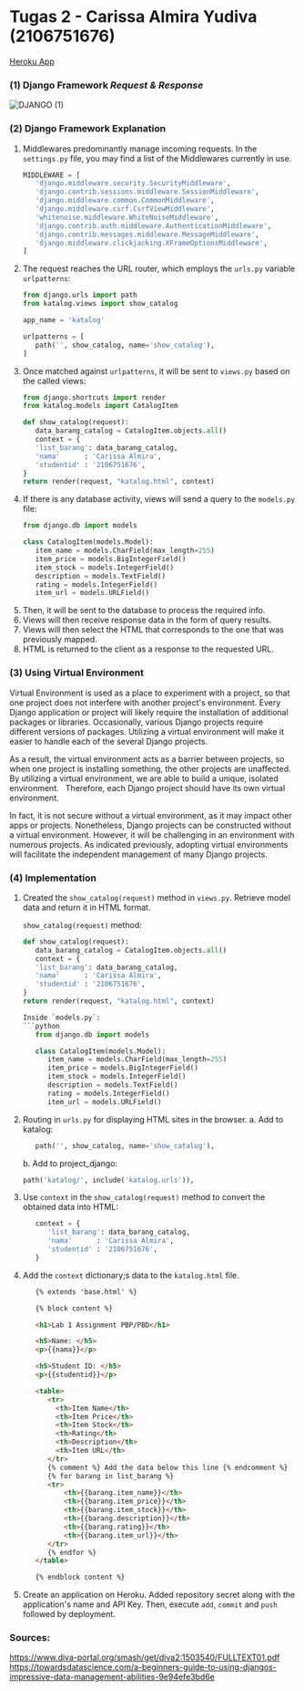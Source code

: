 # Tugas 2 - Carissa Almira Yudiva (2106751676)

[Heroku App](http://tugas-2-carissa.herokuapp.com/katalog/)

### (1) Django Framework *Request & Response*
![DJANGO (1)](https://user-images.githubusercontent.com/112609904/190112853-9386aae5-b401-4c20-8a7e-d5b9cdae04eb.jpg)

### (2) Django Framework Explanation
1. Middlewares predominantly manage incoming requests. In the `settings.py` file, you may find a list of the Middlewares currently in use.
   ```python
   MIDDLEWARE = [
      'django.middleware.security.SecurityMiddleware',
      'django.contrib.sessions.middleware.SessionMiddleware',
      'django.middleware.common.CommonMiddleware',
      'django.middleware.csrf.CsrfViewMiddleware',
      'whitenoise.middleware.WhiteNoiseMiddleware',
      'django.contrib.auth.middleware.AuthenticationMiddleware',
      'django.contrib.messages.middleware.MessageMiddleware',
      'django.middleware.clickjacking.XFrameOptionsMiddleware',
   ]
   ```
2. The request reaches the URL router, which employs the `urls.py` variable `urlpatterns`:
   ```python
   from django.urls import path
   from katalog.views import show_catalog

   app_name = 'katalog'

   urlpatterns = [
      path('', show_catalog, name='show_catalog'),
   ]
   ```
3. Once matched against `urlpatterns`, it will be sent to `views.py` based on the called views:
   ```python
   from django.shortcuts import render
   from katalog.models import CatalogItem

   def show_catalog(request):
      data_barang_catalog = CatalogItem.objects.all()
      context = {
      'list_barang': data_barang_catalog,
      'nama'      : 'Carissa Almira',
      'studentid' : '2106751676',
   }
   return render(request, "katalog.html", context)
   ```
4. If there is any database activity, views will send a query to the `models.py` file:
   ```python
   from django.db import models

   class CatalogItem(models.Model):
      item_name = models.CharField(max_length=255)
      item_price = models.BigIntegerField()
      item_stock = models.IntegerField()
      description = models.TextField()
      rating = models.IntegerField()
      item_url = models.URLField()
   ```
5. Then, it will be sent to the database to process the required info.
6. Views will then receive response data in the form of query results.
7. Views will then select the HTML that corresponds to the one that was previously mapped.
8. HTML is returned to the client as a response to the requested URL.

### (3) Using Virtual Environment
   Virtual Environment is used as a place to experiment with a project, so that one project does not interfere with another project's environment. Every Django application or project will likely require the installation of additional packages or libraries. Occasionally, various Django projects require different versions of packages. Utilizing a virtual environment will make it easier to handle each of the several Django projects.

   As a result, the virtual environment acts as a barrier between projects, so when one project is installing something, the other projects are unaffected. By utilizing a virtual environment, we are able to build a unique, isolated environment.   Therefore, each Django project should have its own virtual environment.

   In fact, it is not secure without a virtual environment, as it may impact other apps or projects. Nonetheless, Django projects can be constructed without a virtual environment. However, it will be challenging in an environment with numerous projects. As indicated previously, adopting virtual environments will facilitate the independent management of many Django projects.

### (4) Implementation
1. Created the `show_catalog(request)` method in `views.py`. Retrieve model data and return it in HTML format.

   `show_catalog(request)` method:
   ```python
   def show_catalog(request):
      data_barang_catalog = CatalogItem.objects.all()
      context = {
      'list_barang': data_barang_catalog,
      'nama'      : 'Carissa Almira',
      'studentid' : '2106751676',
   }
   return render(request, "katalog.html", context)
   
   Inside `models.py`:
   ```python
      from django.db import models

      class CatalogItem(models.Model):
         item_name = models.CharField(max_length=255)
         item_price = models.BigIntegerField()
         item_stock = models.IntegerField()
         description = models.TextField()
         rating = models.IntegerField()
         item_url = models.URLField()
   ```

2. Routing in `urls.py` for displaying HTML sites in the browser.
   a. Add to katalog:
      ```python
         path('', show_catalog, name='show_catalog'),
      ```
   b. Add to project_django:
      ```python
      path('katalog/', include('katalog.urls')),
      ```
3. Use `context` in the `show_catalog(request)` method to convert the obtained data into HTML:
   ```python
      context = {
         'list_barang': data_barang_catalog,
         'nama'      : 'Carissa Almira',
         'studentid' : '2106751676',
      }
   ```
 4. Add the `context` dictionary;s data to the `katalog.html` file.
  
    ```html
       {% extends 'base.html' %}

       {% block content %}

       <h1>Lab 1 Assignment PBP/PBD</h1>

       <h5>Name: </h5>
       <p>{{nama}}</p>

       <h5>Student ID: </h5>
       <p>{{studentid}}</p>

       <table>
          <tr>
            <th>Item Name</th>
            <th>Item Price</th>
            <th>Item Stock</th>
            <th>Rating</th>
            <th>Description</th>
            <th>Item URL</th>
          </tr>
          {% comment %} Add the data below this line {% endcomment %}
          {% for barang in list_barang %}
          <tr>
              <th>{{barang.item_name}}</th>
              <th>{{barang.item_price}}</th>
              <th>{{barang.item_stock}}</th>
              <th>{{barang.description}}</th>
              <th>{{barang.rating}}</th>
              <th>{{barang.item_url}}</th>
          </tr>
          {% endfor %}
       </table>

       {% endblock content %}
     ```
4. Create an application on Heroku. Added repository secret along with the application's name and API Key. Then, execute `add`, `commit` and `push` followed by deployment.

### Sources:
https://www.diva-portal.org/smash/get/diva2:1503540/FULLTEXT01.pdf
https://towardsdatascience.com/a-beginners-guide-to-using-djangos-impressive-data-management-abilities-9e94efe3bd6e
